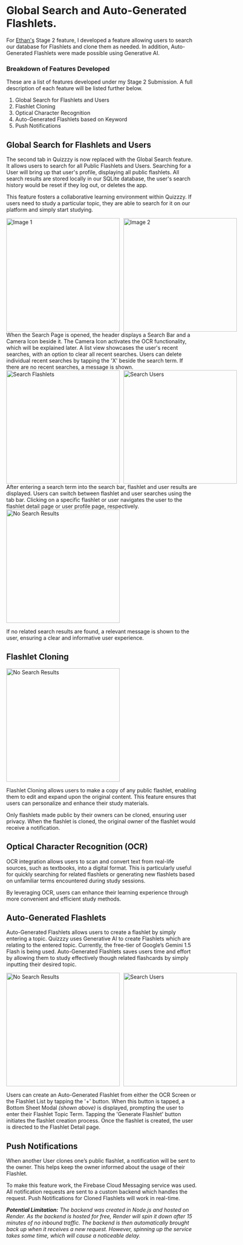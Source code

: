# Global Search and Auto-Generated Flashlets.
For [Ethan's](https://github.com/ethan-chew) Stage 2 feature, I developed a feature allowing users to search our database for Flashlets and clone them as needed. In addition, Auto-Generated Flashlets were made possible using Generative AI.

### Breakdown of Features Developed
These are a list of features developed under my Stage 2 Submission. A full description of each feature will be listed further below.
1. Global Search for Flashlets and Users
2. Flashlet Cloning
3. Optical Character Recognition
4. Auto-Generated Flashlets based on Keyword
5. Push Notifications

## Global Search for Flashlets and Users
The second tab in Quizzzy is now replaced with the Global Search feature. It allows users to search for all Public Flashlets and Users. Searching for a User will bring up that user's profile, displaying all public flashlets. All search results are stored locally in our SQLite database, the user's search history would be reset if they log out, or deletes the app.  

This feature fosters a collaborative learning environment within Quizzzy. If users need to study a particular topic, they are able to search for it on our platform and simply start studying.

<div style="display: flex; gap: 10px;">
  <img src="../../images/SearchNR.jpg" alt="Image 1" style="width: 300px; height: auto;">
  <img src="../../images/SearchRecents.jpg" alt="Image 2" style="width: 300px; height: auto;">
</div>
When the Search Page is opened, the header displays a Search Bar and a Camera Icon beside it. The Camera Icon activates the OCR functionality, which will be explained later. A list view showcases the user's recent searches, with an option to clear all recent searches. Users can delete individual recent searches by tapping the 'X' beside the search term. If there are no recent searches, a message is shown.  

<div style="display: flex; gap: 10px;">
  <img src="../../images/SearchFlashlets.jpg" alt="Search Flashlets" style="width: 300px; height: auto;">
  <img src="../../images/SearchUsers.jpg" alt="Search Users" style="width: 300px; height: auto;">
</div>
After entering a search term into the search bar, flashlet and user results are displayed. Users can switch between flashlet and user searches using the tab bar. Clicking on a specific flashlet or user navigates the user to the flashlet detail page or user profile page, respectively.  

<img src="../../images/SearchNoResults.jpg" alt="No Search Results" style="width: 300px; height: auto;">

If no related search results are found, a relevant message is shown to the user, ensuring a clear and informative user experience.

## Flashlet Cloning
<img src="../../images/FlashletCloning.jpg" alt="No Search Results" style="width: 300px; height: auto;">

Flashlet Cloning allows users to make a copy of any public flashlet, enabling them to edit and expand upon the original content. This feature ensures that users can personalize and enhance their study materials.  

Only flashlets made public by their owners can be cloned, ensuring user privacy. When the flashlet is cloned, the original owner of the flashlet would receive a notification.

## Optical Character Recognition (OCR)
OCR integration allows users to scan and convert text from real-life sources, such as textbooks, into a digital format. This is particularly useful for quickly searching for related flashlets or generating new flashlets based on unfamiliar terms encountered during study sessions.  

By leveraging OCR, users can enhance their learning experience through more convenient and efficient study methods.

## Auto-Generated Flashlets
Auto-Generated Flashlets allows users to create a flashlet by simply entering a topic. Quizzzy uses Generative AI to create Flashlets which are relating to the entered topic. Currently, the free-tier of Google’s Gemini 1.5 Flash is being used. Auto-Generated Flashlets saves users time and effort by allowing them to study effectively though related flashcards by simply inputting their desired topic.  

<div style="display: flex; gap: 10px;">
    <img src="../../images/AutoGenerateFlashletMenu.jpg" alt="No Search Results" style="width: 300px; height: auto;">
    <img src="../../images/AutoGenerateFlashlet.jpg" alt="Search Users" style="width: 300px; height: auto;">
</div>

Users can create an Auto-Generated Flashlet from either the OCR Screen or the Flashlet List by tapping the '+' button. When this button is tapped, a Bottom Sheet Modal _(shown above)_ is displayed, prompting the user to enter their Flashlet Topic Term. Tapping the 'Generate Flashlet' button initiates the flashlet creation process. Once the flashlet is created, the user is directed to the Flashlet Detail page.

## Push Notifications
When another User clones one’s public flashlet, a notification will be sent to the owner. This helps keep the owner informed about the usage of their Flashlet.  

To make this feature work, the Firebase Cloud Messaging service was used. All notification requests are sent to a custom backend which handles the request. Push Notifications for Cloned Flashlets will work in real-time.  

_**Potential Limitation:** The backend was created in Node.js and hosted on Render. As the backend is hosted for free, Render will spin it down after 15 minutes of no inbound traffic. The backend is then automatically brought back up when it receives a new request. However, spinning up the service takes some time, which will cause a noticeable delay._